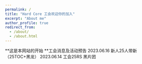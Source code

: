 ```yaml
---
permalink: /
title: "Hard Core 工会欢迎你的加入"
excerpt: "About me"
author_profile: true
redirect_from: 
  - /about/
  - /about.html
---
```

**这是本网站的开始
**工会消息及活动预告
2023.06.16 新人25人带新（25TOC+黑龙）
2023.06.14 工会25RS 黑片团
